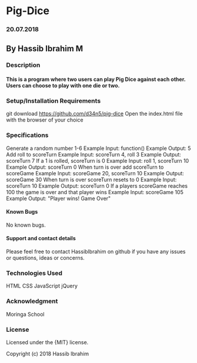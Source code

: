 # Pig-Dice

### 20.07.2018

## By Hassib Ibrahim M

### Description

#### This is a program where two users can play Pig Dice against each other. Users can choose to play with one die or two.

### Setup/Installation Requirements
git download https://github.com/d34n5/pig-dice
Open the index.html file with the browser of your choice

### Specifications
Generate a random number 1-6
Example Input: function()
Example Output: 5
Add roll to scoreTurn
Example Input: scoreTurn 4, roll 3
Example Output: scoreTurn 7
If a 1 is rolled, scoreTurn is 0
Example Input: roll 1, scoreTurn 10
Example Output: scoreTurn 0
When turn is over add scoreTurn to scoreGame
Example Input: scoreGame 20, scoreTurn 10
Example Output: scoreGame 30
When turn is over scoreTurn resets to 0
Example Input: scoreTurn 10
Example Output: scoreTurn 0
If a players scoreGame reaches 100 the game is over and that player wins
Example Input: scoreGame 105
Example Output: "Player wins! Game Over"

#### Known Bugs
No known bugs.

#### Support and contact details
Please feel free to contact HassibIbrahim on github if you have any issues or questions, ideas or concerns.

### Technologies Used
HTML
CSS
JavaScript
jQuery

### Acknowledgment
Moringa School

### License

Licensed under the {MIT} license.

Copyright (c) 2018 Hassib Ibrahim
